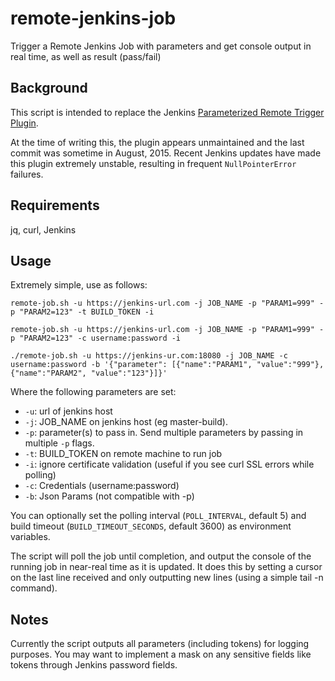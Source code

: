 # remote-jenkins-job
Trigger a Remote Jenkins Job with parameters and get console output in real time, as well as result (pass/fail)

## Background
This script is intended to replace the Jenkins
[Parameterized Remote Trigger Plugin](https://wiki.jenkins.io/display/JENKINS/Parameterized+Remote+Trigger+Plugin).

At the time of writing this, the plugin appears unmaintained and the last commit was sometime in August, 2015.  Recent Jenkins updates have made this plugin extremely unstable, resulting in frequent `NullPointerError` failures.

## Requirements
jq, curl, Jenkins

## Usage

Extremely simple, use as follows:

`remote-job.sh -u https://jenkins-url.com -j JOB_NAME -p "PARAM1=999" -p "PARAM2=123" -t BUILD_TOKEN -i`

`remote-job.sh -u https://jenkins-url.com -j JOB_NAME -p "PARAM1=999" -p "PARAM2=123" -c username:password -i`

`./remote-job.sh -u https://jenkins-ur.com:18080 -j JOB_NAME -c username:password -b '{"parameter": [{"name":"PARAM1", "value":"999"}, {"name":"PARAM2", "value":"123"}]}'`

Where the following parameters are set:

* `-u`: url of jenkins host
* `-j`: JOB_NAME on jenkins host (eg master-build).
* `-p`: parameter(s) to pass in. Send multiple parameters by passing in multiple `-p` flags.
* `-t`: BUILD_TOKEN on remote machine to run job
* `-i`: ignore certificate validation (useful if you see curl SSL errors while polling)
* `-c`: Credentials (username:password)
* `-b`: Json Params (not compatible with -p)

You can optionally set the polling interval (`POLL_INTERVAL`, default 5) and build timeout (`BUILD_TIMEOUT_SECONDS`, default 3600) as environment variables.

The script will poll the job until completion, and output the console of the running job in near-real time as it is updated.  It does this by setting a cursor on the last line received and only outputting new lines (using a simple tail -n command).

## Notes
Currently the script outputs all parameters (including tokens) for logging purposes.  You may want to implement a mask on any sensitive fields like tokens through Jenkins password fields.
